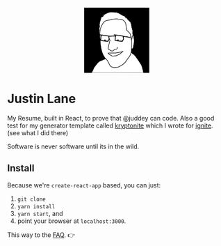 <p align="center">
  <img src="https://github.com/juddey/resume/blob/master/src/Images/avatar.jpg" width="150px" />
</p>

# Justin Lane

My Resume, built in React, to prove that @juddey can code. Also a good test for my generator template called [kryptonite](https://github.com/juddey/ignite-kryptonite) which I wrote for [ignite](https://github.com/infinitered/ignite). (see what I did there) 

Software is never software until its in the wild.

## Install
Because we're `create-react-app` based, you can just:
1. `git clone`
2. `yarn install`
3. `yarn start`, and
4. point your browser at `localhost:3000`.


This way to the [FAQ](./FAQ.md). :point_right: